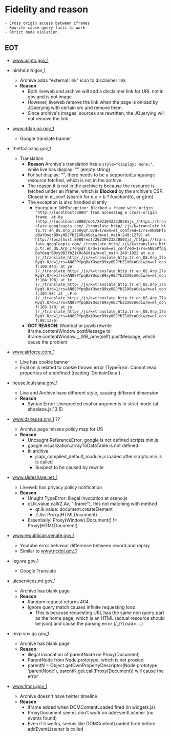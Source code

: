 # Fidelity and reason
    - Cross origin access between iframes
    - Rewrite cause query fails to work
    - Strict mode violation
## EOT
- www.uspto.gov_1

- nimhd.nih.gov_1
    - Archive adds "external link" icon to disclaimer link
    - **Reason**
        - Both liveweb and archive will add a disclaimer link for URL not in gov and is not image
        - However, liveweb remove the link when the page is onload by JQuerying with certain src and remove them.
        - Since archive's images' sources are rewritten, the JQuerying will not remove the link

- www.ddap.pa.gov_1
    - Google translate banner

- theftaz.azag.gov_1
    - Translation
        - **Reason** Archive's translation has a `style="display: none;"`, while live has display: "" (empty string)
        - For set display: "", there needs to be a supportedLanguange resource fetched, which is not in the archive.
        - The reason it is not in the archive is because the resource is fetched under an iframe, which is **Blocked** by the archive's CSP. Closest in el_conf (search for e.o = b ? function(h), or g(m))
        - The exception is also handled silently
            - Exception: `DOMException: Blocked a frame with origin "http://localhost:8080" from accessing a cross-origin frame.
                at Kp (http://localhost:8080/eot/20230423230501js_/https://translate.googleapis.com/_/translate_http/_/js/k=translate_http.tr.en_US.Arp_I7oRyqY.O/d=1/exm=el_conf/ed=1/rs=AN8SPfpqBaYOsqrB9xy0BJYbZ1X0cAGdiw/m=el_main:249:1279)
                at http://localhost:8080/eot/20230423230501js_/https://translate.googleapis.com/_/translate_http/_/js/k=translate_http.tr.en_US.Arp_I7oRyqY.O/d=1/exm=el_conf/ed=1/rs=AN8SPfpqBaYOsqrB9xy0BJYbZ1X0cAGdiw/m=el_main:249:1022
                at e.o (/_/translate_http/_/js/k=translate_http.tr.en_US.Arp_I7oRyqY.O/d=1/rs=AN8SPfpqBaYOsqrB9xy0BJYbZ1X0cAGdiw/m=el_conf:100:443)
                at ye (/_/translate_http/_/js/k=translate_http.tr.en_US.Arp_I7oRyqY.O/d=1/rs=AN8SPfpqBaYOsqrB9xy0BJYbZ1X0cAGdiw/m=el_conf:104:198)
                at te (/_/translate_http/_/js/k=translate_http.tr.en_US.Arp_I7oRyqY.O/d=1/rs=AN8SPfpqBaYOsqrB9xy0BJYbZ1X0cAGdiw/m=el_conf:104:88)
                at _.F.G (/_/translate_http/_/js/k=translate_http.tr.en_US.Arp_I7oRyqY.O/d=1/rs=AN8SPfpqBaYOsqrB9xy0BJYbZ1X0cAGdiw/m=el_conf:103:178)
                at je (/_/translate_http/_/js/k=translate_http.tr.en_US.Arp_I7oRyqY.O/d=1/rs=AN8SPfpqBaYOsqrB9xy0BJYbZ1X0cAGdiw/m=el_conf:98:1376)`
        - **GOT REASON**: Wombat or pywb rewrite iframe.contentWindow.postMessage to iframe.contentWindow.__WB_pmv(self).postMessage, which cause the problem

- www.airforce.com_1
    - Live has cookie banner
    - Eval on js related to cookie throws error (TypeError: Cannot read properties of undefined (reading 'DomainData')

- house.louisiana.gov_1
    - Live and Archive have different style, causing different dimension
    - **Reason**
        - Syntax Error: Unexpected eval or arguments in strict mode (at shoelace.js:13:5)
    
- www.dsireusa.org_1 ??
    - Archive page misses policy map for US
    - **Reason**
        - Uncaught ReferenceError: google is not defined scripts.min.js
        - google.visualization.arrayToDataTable is not defined
        - In archive:
            - jsapi_compiled_default_module.js loaded after scripts.min.js is called
            - Suspect to be caused by rewrite

- www.slideshare.net_1
    - Liveweb has privacy policy notification
    - **Reason**
        - Unught TypeError: Illegal invocation at osano.js
        - qt.lk.value.call(Z.Av, "iframe"), this not matching with method
            - qt.lk.value: document.createElement
            - Z.Av: Proxy(HTMLDocument)
        - Essentially: Proxy(Window).Document() != Proxy(HTMLDocument)
    
- www.republican.senate.gov_1
    - Youtube error behavior difference between record and replay
    - Similar to www.ncdoj.gov_1

- leg.wa.gov_1
    - Google Translate

- uieservices.mt.gov_1
    - Archive has blank page
    - **Reason**
        - Random request returns 404
        - Ignore query match causes infinite requesting loop
            - This is because requesting URL has the same non query part as the home page, which is an HTML (actual resource should be json) and cause the parsing error (/_/?Load=....)

- mvp.sos.ga.gov_1
    - Archive has blank page
    - **Reason**
        - illegal invocation of parentNode on Proxy(Document)
        - ParentNode from Node.prototype, which is not proxied
        - parentN = Object.getOwnPropertyDescriptor(Node.prototype, 'parentNode'), parentN.get.call(Proxy(Document)) will cause the error

- www.fmcs.gov_1
    - Archive doesn't have twitter timeline
    - **Reason**
        - iframe added when DOMContentLoaded fired (in widgets.js)
        - ProxyDocument seems don't work on addEventListener (no events found)
        - Even if it works, seems like DOMContentLoaded fired before addEventListener is called

